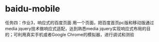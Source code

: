 # baidu-mobile
任务四：作业3，响应式的百度页面
用一个页面，把百度首页pc版和移动版通过media jquery技术做响应式适配，达到熟悉media jquery实现响应式布局的目的；可利用真实手机或者Google Chrome的模拟器，进行调试和测验
